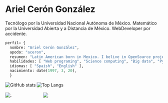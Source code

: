 # Ariel Cerón González

Tecnólogo por la Universidad Nacional Autónoma de México. Matemático por la Universidad Abierta y a Distancia de México. WebDeveloper por accidente.

```python
perfil= {
  nombre: "Ariel Cerón González",
  apodo: "aceron",
  resumen: "Latin American born in Mexico. I belive in OpenSource project, in the democratization of science and I think the south always will resurface",
  habilidades: [ "Web programing", "Science computing", "Big data", "Python"], 
  idiomas: [ "Spaish", "English" ],
  nacimiento: date(1997, 3, 20),
  }
```
![GitHub stats](https://github-readme-stats.vercel.app/api?username=a-ceron&show_icons=true&theme=github_dark)   ![Top Langs](https://github-readme-stats.vercel.app/api/top-langs/?username=a-ceron&layout=compact&theme=github_dark)

<a href="https://github.com/anuraghazra/github-readme-stats">
  <img align="center" src="https://github-readme-stats.vercel.app/api/pin/?username=a-ceron&layout=compact&theme=github_dark" />
</a>
<a href="https://github.com/anuraghazra/convoychat">
  <img style="margin-left:20%"align="center" src="https://github-readme-stats.vercel.app/api/pin/?username=a-ceron&show_icons=true&theme=github_dark" />
</a>
